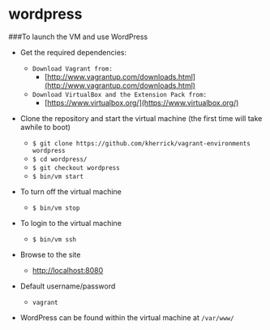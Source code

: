 wordpress
=========

###To launch the VM and use WordPress

* Get the required dependencies:
  * `Download Vagrant from:`
    * [http://www.vagrantup.com/downloads.html](http://www.vagrantup.com/downloads.html)
  * `Download VirtualBox and the Extension Pack from:`
    * [https://www.virtualbox.org/](https://www.virtualbox.org/)

* Clone the repository and start the virtual machine (the first time will take awhile to boot)
  * `$ git clone https://github.com/kherrick/vagrant-environments wordpress`
  * `$ cd wordpress/`
  * `$ git checkout wordpress`
  * `$ bin/vm start`

* To turn off the virtual machine
  * `$ bin/vm stop`

* To login to the virtual machine
  * `$ bin/vm ssh`

* Browse to the site
  * [http://localhost:8080](http://localhost:8080)

* Default username/password
  * `vagrant`

* WordPress can be found within the virtual machine at `/var/www/`
